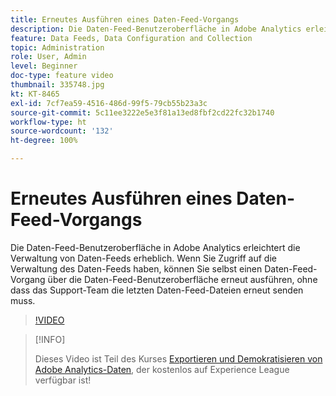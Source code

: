 ```yaml
---
title: Erneutes Ausführen eines Daten-Feed-Vorgangs
description: Die Daten-Feed-Benutzeroberfläche in Adobe Analytics erleichtert die Verwaltung von Daten-Feeds erheblich. Wenn Sie Zugriff auf die Verwaltung des Daten-Feeds haben, können Sie selbst einen Daten-Feed-Vorgang über die Daten-Feed-Benutzeroberfläche erneut ausführen, ohne dass das Support-Team die letzten Daten-Feed-Dateien erneut senden muss.
feature: Data Feeds, Data Configuration and Collection
topic: Administration
role: User, Admin
level: Beginner
doc-type: feature video
thumbnail: 335748.jpg
kt: KT-8465
exl-id: 7cf7ea59-4516-486d-99f5-79cb55b23a3c
source-git-commit: 5c11ee3222e5e3f81a13ed8fbf2cd22fc32b1740
workflow-type: ht
source-wordcount: '132'
ht-degree: 100%

---
```


# Erneutes Ausführen eines Daten-Feed-Vorgangs

Die Daten-Feed-Benutzeroberfläche in Adobe Analytics erleichtert die Verwaltung von Daten-Feeds erheblich. Wenn Sie Zugriff auf die Verwaltung des Daten-Feeds haben, können Sie selbst einen Daten-Feed-Vorgang über die Daten-Feed-Benutzeroberfläche erneut ausführen, ohne dass das Support-Team die letzten Daten-Feed-Dateien erneut senden muss.

>[!VIDEO](https://video.tv.adobe.com/v/335748/?quality=12&learn=on)

>[!INFO]
>
> Dieses Video ist Teil des Kurses [Exportieren und Demokratisieren von Adobe Analytics-Daten](https://experienceleague.adobe.com/?recommended=Analytics-A-1-2022.1.democratizing&amp;lang=de), der kostenlos auf Experience League verfügbar ist!